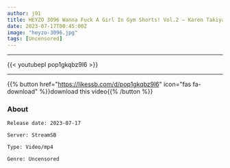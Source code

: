 ```yaml
---
author: j91
title: HEYZO 3096 Wanna Fuck A Girl In Gym Shorts! Vol.2 – Karen Takiyama
date: 2023-07-17T00:45:00Z
image: "heyzo-3096.jpg"
tags: [Uncensored]
---
```

___

{{< youtubepl pop1gkqbz9l6 >}}
___

{{% button href="https://likessb.com/d/pop1gkqbz9l6" icon="fas fa-download" %}}download this video{{% /button %}}
### About

`Release date: 2023-07-17`

`Server: StreamSB`

`Type: Video/mp4`

`Genre:	Uncensored`